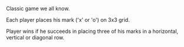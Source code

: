 Classic game we all know. 

Each player places his mark ('x' or 'o') on 3x3 grid.

Player wins if he succeeds in placing three of his marks in a horizontal, vertical or diagonal row.
